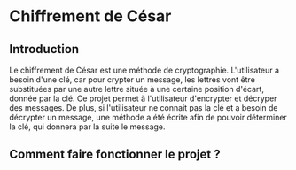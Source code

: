 # Chiffrement de César

## Introduction 
Le chiffrement de César est une méthode de cryptographie. L'utilisateur a besoin d'une clé, car pour crypter un message, les lettres vont être substituées par une autre lettre située à une certaine position d'écart, donnée par la clé.
Ce projet permet à l'utilisateur d'encrypter et décryper des messages. De plus, si l'utilisateur ne connait pas la clé et a besoin de décrypter un message, une méthode a été écrite afin de pouvoir déterminer la clé, qui donnera par la suite le message.

## Comment faire fonctionner le projet ?
